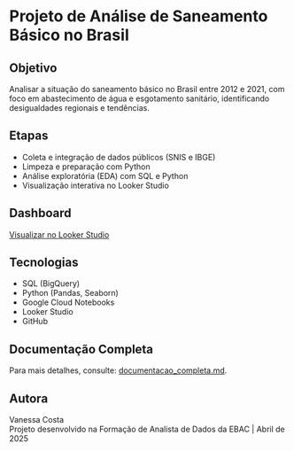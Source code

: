 # Projeto de Análise de Saneamento Básico no Brasil

## Objetivo
Analisar a situação do saneamento básico no Brasil entre 2012 e 2021, com foco em abastecimento de água e esgotamento sanitário, identificando desigualdades regionais e tendências.

## Etapas
- Coleta e integração de dados públicos (SNIS e IBGE)
- Limpeza e preparação com Python
- Análise exploratória (EDA) com SQL e Python
- Visualização interativa no Looker Studio

## Dashboard
[Visualizar no Looker Studio](https://lookerstudio.google.com/reporting/33dc93d6-4298-4c5a-b961-8f7f69cc77f4)

## Tecnologias
- SQL (BigQuery)
- Python (Pandas, Seaborn)
- Google Cloud Notebooks
- Looker Studio
- GitHub

## Documentação Completa

Para mais detalhes, consulte: [documentacao_completa.md](\.documentacao_completa.md).


## Autora
Vanessa Costa  
Projeto desenvolvido na Formação de Analista de Dados da EBAC | Abril de 2025
